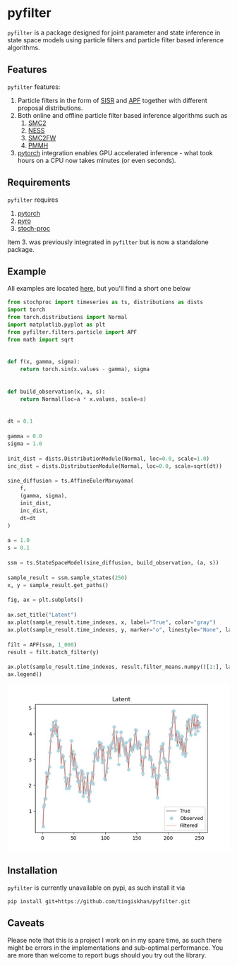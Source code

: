 # pyfilter
`pyfilter` is a package designed for joint parameter and state inference in state space models using
particle filters and particle filter based inference algorithms. 

## Features
`pyfilter` features:
1. Particle filters in the form of [SISR](https://en.wikipedia.org/wiki/Particle_filter) and [APF](https://en.wikipedia.org/wiki/Auxiliary_particle_filter) together with different proposal distributions.
2. Both online and offline particle filter based inference algorithms such as
   1. [SMC2](https://arxiv.org/abs/1101.1528) 
   2. [NESS](https://arxiv.org/abs/1308.1883)
   3. [SMC2FW](https://arxiv.org/pdf/1503.00266.pdf)
   4. [PMMH](https://www.stats.ox.ac.uk/~doucet/andrieu_doucet_holenstein_PMCMC.pdf)
3. [pytorch](https://pytorch.org/) integration enables GPU accelerated inference - what took hours on a CPU now takes minutes (or even seconds).

## Requirements
`pyfilter` requires
1. [pytorch](https://pytorch.org/)
2. [pyro](https://pyro.ai)
3. [stoch-proc](https://github.com/tingiskhan/stoch-proc)

Item 3. was previously integrated in `pyfilter` but is now a standalone package.

## Example

All examples are located [here](./examples), but you'll find a short one below

```python
from stochproc import timeseries as ts, distributions as dists
import torch
from torch.distributions import Normal
import matplotlib.pyplot as plt
from pyfilter.filters.particle import APF
from math import sqrt


def f(x, gamma, sigma):
    return torch.sin(x.values - gamma), sigma


def build_observation(x, a, s):
    return Normal(loc=a * x.values, scale=s)


dt = 0.1

gamma = 0.0
sigma = 1.0

init_dist = dists.DistributionModule(Normal, loc=0.0, scale=1.0)
inc_dist = dists.DistributionModule(Normal, loc=0.0, scale=sqrt(dt))

sine_diffusion = ts.AffineEulerMaruyama(
    f,
    (gamma, sigma),
    init_dist,
    inc_dist,
    dt=dt
)

a = 1.0
s = 0.1

ssm = ts.StateSpaceModel(sine_diffusion, build_observation, (a, s))

sample_result = ssm.sample_states(250)
x, y = sample_result.get_paths()

fig, ax = plt.subplots()

ax.set_title("Latent")
ax.plot(sample_result.time_indexes, x, label="True", color="gray")
ax.plot(sample_result.time_indexes, y, marker="o", linestyle="None", label="Observed", color="lightblue")

filt = APF(ssm, 1_000)
result = filt.batch_filter(y)

ax.plot(sample_result.time_indexes, result.filter_means.numpy()[1:], label="Filtered", color="salmon", alpha=0.75)
ax.legend()
```

![alt text](./static/filtering.jpg?raw=true)

## Installation
`pyfilter` is currently unavailable on pypi, as such install it via
```
pip install git+https://github.com/tingiskhan/pyfilter.git
```

## Caveats
Please note that this is a project I work on in my spare time, as such there might be errors in the implementations and
sub-optimal performance. You are more than welcome to report bugs should you try out the library.

